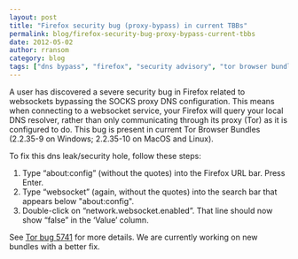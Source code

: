 ```yaml
---
layout: post
title: "Firefox security bug (proxy-bypass) in current TBBs"
permalink: blog/firefox-security-bug-proxy-bypass-current-tbbs
date: 2012-05-02
author: rransom
category: blog
tags: ["dns bypass", "firefox", "security advisory", "tor browser bundle", "websockets"]
---
```


A user has discovered a severe security bug in Firefox related to websockets bypassing the SOCKS proxy DNS configuration. This means when connecting to a websocket service, your Firefox will query your local DNS resolver, rather than only communicating through its proxy (Tor) as it is configured to do. This bug is present in current Tor Browser Bundles (2.2.35-9 on Windows; 2.2.35-10 on MacOS and Linux).

To fix this dns leak/security hole, follow these steps:

1. Type “about:config” (without the quotes) into the Firefox URL bar. Press Enter.
2. Type “websocket” (again, without the quotes) into the search bar that appears below "about:config".
3. Double-click on “network.websocket.enabled”. That line should now show “false” in the ‘Value’ column.

See [Tor bug 5741](https://bugs.torproject.org/5741) for more details. We are currently working on new bundles with a better fix.

